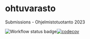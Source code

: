 # ohtuvarasto
Submissions - Ohjelmistotuotanto 2023

![Workflow status badge](https://github.com/Vilppula/ohtuvarasto/workflows/CI/badge.svg)[![codecov](https://codecov.io/gh/Vilppula/ohtuvarasto/graph/badge.svg?token=58T928AAAM)](https://codecov.io/gh/Vilppula/ohtuvarasto)


